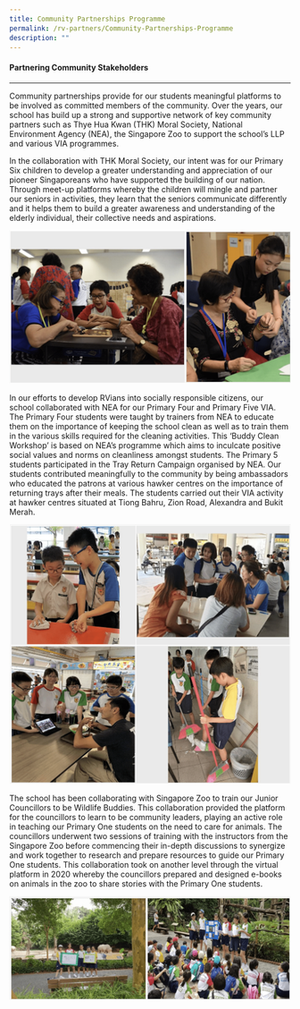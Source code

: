 ```yaml
---
title: Community Partnerships Programme
permalink: /rv-partners/Community-Partnerships-Programme
description: ""
---
```

#### Partnering Community Stakeholders
---------------------------------

Community partnerships provide for our students meaningful platforms to be involved as committed members of the community. Over the years, our school has build up a strong and supportive network of key community partners such as Thye Hua Kwan (THK) Moral Society, National Environment Agency (NEA), the Singapore Zoo to support the school’s LLP and various VIA programmes.  

In the collaboration with THK Moral Society, our intent was for our Primary Six children to develop a greater understanding and appreciation of our pioneer Singaporeans who have supported the building of our nation. Through meet-up platforms whereby the children will mingle and partner our seniors in activities, they learn that the seniors communicate differently and it helps them to build a greater awareness and understanding of the elderly individual, their collective needs and aspirations.

![](/images/RV%20Partners/Community%20Partners%20Programme/photo_6235498026902860394_w.png)

In our efforts to develop RVians into socially responsible citizens, our school collaborated with NEA for our Primary Four and Primary Five VIA. The Primary Four students were taught by trainers from NEA to educate them on the importance of keeping the school clean as well as to train them in the various skills required for the cleaning activities. This ‘Buddy Clean Workshop’ is based on NEA’s programme which aims to inculcate positive social values and norms on cleanliness amongst students. The Primary 5 students participated in the Tray Return Campaign organised by NEA. Our students contributed meaningfully to the community by being ambassadors who educated the patrons at various hawker centres on the importance of returning trays after their meals. The students carried out their VIA activity at hawker centres situated at Tiong Bahru, Zion Road, Alexandra and Bukit Merah.

![](/images/RV%20Partners/Community%20Partners%20Programme/photo_6235498026902860396_w.png)

The school has been collaborating with Singapore Zoo to train our Junior Councillors to be Wildlife Buddies. This collaboration provided the platform for the councillors to learn to be community leaders, playing an active role in teaching our Primary One students on the need to care for animals. The councillors underwent two sessions of training with the instructors from the Singapore Zoo before commencing their in-depth discussions to synergize and work together to research and prepare resources to guide our Primary One students. This collaboration took on another level through the virtual platform in 2020 whereby the councillors prepared and designed e-books on animals in the zoo to share stories with the Primary One students.

![](/images/RV%20Partners/Community%20Partners%20Programme/photo_6235498026902860397_w.png)